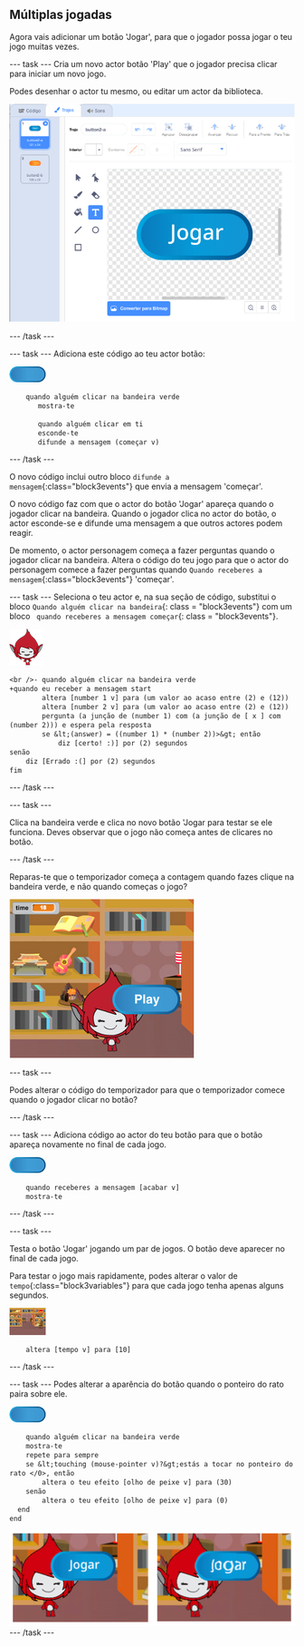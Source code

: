 ## Múltiplas jogadas

Agora vais adicionar um botão 'Jogar', para que o jogador possa jogar o teu jogo muitas vezes.

\--- task \--- Cria um novo actor botão 'Play' que o jogador precisa clicar para iniciar um novo jogo.

Podes desenhar o actor tu mesmo, ou editar um actor da biblioteca.

![Imagem do botão Play](images/brain-play.png)

\--- /task \---

\--- task \--- Adiciona este código ao teu actor botão:

![Actor botāo](images/button-sprite.png)

```blocks3
    quando alguém clicar na bandeira verde
       mostra-te

       quando alguém clicar em ti
       esconde-te
       difunde a mensagem (começar v)
```

\--- /task \---

O novo código inclui outro bloco `difunde a mensagem`{:class="block3events"} que envia a mensagem 'começar'.

O novo código faz com que o actor do botão 'Jogar' apareça quando o jogador clicar na bandeira. Quando o jogador clica no actor do botão, o actor esconde-se e difunde uma mensagem a que outros actores podem reagir.

De momento, o actor personagem começa a fazer perguntas quando o jogador clicar na bandeira. Altera o código do teu jogo para que o actor do personagem comece a fazer perguntas quando `Quando receberes a mensagem`{:class="block3events"} 'começar'.

\--- task \--- Seleciona o teu actor e, na sua seção de código, substitui o bloco ` Quando alguém clicar na bandeira `{: class = "block3events"} com um bloco ` quando receberes a mensagem começar`{: class = "block3events"}.

![Actor personagem](images/giga-sprite.png)

```blocks3
<br />- quando alguém clicar na bandeira verde
+quando eu receber a mensagem start
        altera [number 1 v] para (um valor ao acaso entre (2) e (12))
        altera [number 2 v] para (um valor ao acaso entre (2) e (12))
        pergunta (a junção de (number 1) com (a junção de [ x ] com (number 2))) e espera pela resposta
        se &lt;(answer) = ((number 1) * (number 2))>&gt; então 
            diz [certo! :)] por (2) segundos
senão
    diz [Errado :(] por (2) segundos
fim
```

\--- /task \---

\--- task \---

Clica na bandeira verde e clica no novo botão 'Jogar para testar se ele funciona. Deves observar que o jogo não começa antes de clicares no botão.

\--- /task \---

Reparas-te que o temporizador começa a contagem quando fazes clique na bandeira verde, e não quando começas o jogo?

![Temporizador iniciado](images/brain-timer-bug.png)

\--- task \---

Podes alterar o código do temporizador para que o temporizador comece quando o jogador clicar no botão?

\--- /task \---

\--- task \--- Adiciona código ao actor do teu botão para que o botão apareça novamente no final de cada jogo.

![Actor botāo](images/button-sprite.png)

```blocks3
    quando receberes a mensagem [acabar v]
    mostra-te
```

\--- /task \---

\--- task \---

Testa o botão 'Jogar' jogando um par de jogos. O botão deve aparecer no final de cada jogo.

Para testar o jogo mais rapidamente, podes alterar o valor de `tempo`{:class="block3variables"} para que cada jogo tenha apenas alguns segundos.

![Palco](images/stage-sprite.png)

```blocks3
    altera [tempo v] para [10]
```

\--- /task \---

\--- task \--- Podes alterar a aparência do botão quando o ponteiro do rato paira sobre ele.

![Botão](images/button-sprite.png)

```blocks3
    quando alguém clicar na bandeira verde
    mostra-te
    repete para sempre 
    se &lt;touching (mouse-pointer v)?&gt;estás a tocar no ponteiro do rato </0>, então 
        altera o teu efeito [olho de peixe v] para (30)
    senão
        altera o teu efeito [olho de peixe v] para (0)
  end
end
```

![captura de ecrã](images/brain-fisheye.png) \--- /task \---